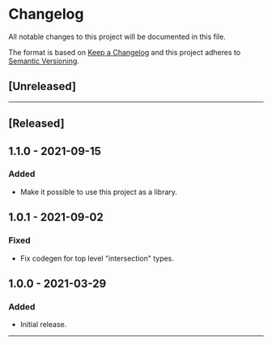 # Changelog

All notable changes to this project will be documented in this file.

The format is based on [Keep a Changelog][keep a changelog] and this project
adheres to [Semantic Versioning][semantic versioning].

## [Unreleased]

---

## [Released]

## 1.1.0 - 2021-09-15

### Added

- Make it possible to use this project as a library.

## 1.0.1 - 2021-09-02

### Fixed

- Fix codegen for top level "intersection" types.

## 1.0.0 - 2021-03-29

### Added

- Initial release.

---

<!-- Links -->

[keep a changelog]: https://keepachangelog.com/
[semantic versioning]: https://semver.org/
